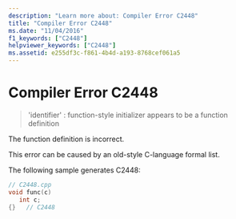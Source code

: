 ```yaml
---
description: "Learn more about: Compiler Error C2448"
title: "Compiler Error C2448"
ms.date: "11/04/2016"
f1_keywords: ["C2448"]
helpviewer_keywords: ["C2448"]
ms.assetid: e255df3c-f861-4b4d-a193-8768cef061a5
---
```

# Compiler Error C2448

> 'identifier' : function-style initializer appears to be a function definition

The function definition is incorrect.

This error can be caused by an old-style C-language formal list.

The following sample generates C2448:

```cpp
// C2448.cpp
void func(c)
   int c;
{}   // C2448
```
